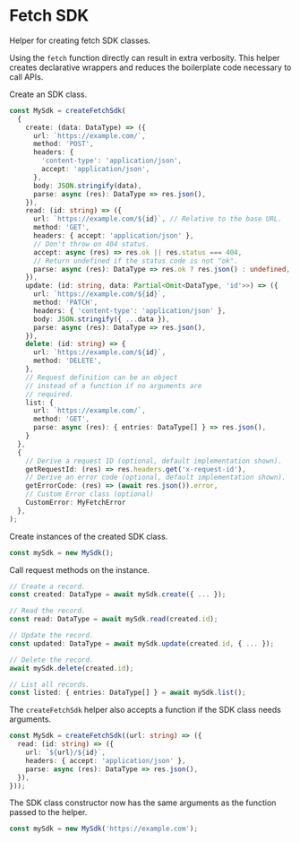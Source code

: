 # Fetch SDK

Helper for creating fetch SDK classes.

Using the `fetch` function directly can result in extra verbosity. This helper creates declarative wrappers and reduces the boilerplate code necessary to call APIs.

Create an SDK class.

```ts
const MySdk = createFetchSdk(
  {
    create: (data: DataType) => ({
      url: `https://example.com/`,
      method: 'POST',
      headers: {
        'content-type': 'application/json',
        accept: 'application/json',
      },
      body: JSON.stringify(data),
      parse: async (res): DataType => res.json(),
    }),
    read: (id: string) => ({
      url: `https://example.com/${id}`, // Relative to the base URL.
      method: 'GET',
      headers: { accept: 'application/json' },
      // Don't throw on 404 status.
      accept: async (res) => res.ok || res.status === 404,
      // Return undefined if the status code is not "ok".
      parse: async (res): DataType => res.ok ? res.json() : undefined,
    }),
    update: (id: string, data: Partial<Omit<DataType, 'id'>>) => ({
      url: `https://example.com/${id}`,
      method: 'PATCH',
      headers: { 'content-type': 'application/json' },
      body: JSON.stringify({ ...data }),
      parse: async (res): DataType => res.json(),
    }),
    delete: (id: string) => {
      url: `https://example.com/${id}`,
      method: 'DELETE',
    },
    // Request definition can be an object
    // instead of a function if no arguments are
    // required.
    list: {
      url: `https://example.com/`,
      method: 'GET',
      parse: async (res): { entries: DataType[] } => res.json(),
    }
  },
  {
    // Derive a request ID (optional, default implementation shown).
    getRequestId: (res) => res.headers.get('x-request-id'),
    // Derive an error code (optional, default implementation shown).
    getErrorCode: (res) => (await res.json()).error,
    // Custom Error class (optional)
    CustomError: MyFetchError
  },
);
```

Create instances of the created SDK class.

```ts
const mySdk = new MySdk();
```

Call request methods on the instance.

```ts
// Create a record.
const created: DataType = await mySdk.create({ ... });

// Read the record.
const read: DataType = await mySdk.read(created.id);

// Update the record.
const updated: DataType = await mySdk.update(created.id, { ... });

// Delete the record.
await mySdk.delete(created.id);

// List all records.
const listed: { entries: DataType[] } = await mySdk.list();
```

The `createFetchSdk` helper also accepts a function if the SDK class needs arguments.

```ts
const MySdk = createFetchSdk((url: string) => ({
  read: (id: string) => ({
    url: `${url}/${id}`,
    headers: { accept: 'application/json' },
    parse: async (res): DataType => res.json(),
  }),
}));
```

The SDK class constructor now has the same arguments as the function passed to the helper.

```ts
const mySdk = new MySdk('https://example.com');
```

